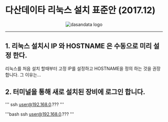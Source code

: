 # 다산데이타 리눅스 설치 표준안 (2017.12)
<p align="center">
<img src="http://www.dasandata.co.kr/dasanlogo.jpg" alt="dasandata logo">
</p>

***

## 1. 리눅스 설치시 IP 와 HOSTNAME 은 수동으로 미리 설정 한다.
 리눅스를 처음 설치 할때부터 고정 IP를 설정하고 HOSTNAME을 정의 하는 것을 권장 합니다.
그 이유는...

## 2. 터미널을 통해 새로 설치된 장비에 로그인 합니다.

'''
ssh user@192.168.0.???
'''

'''bash
ssh user@192.168.0.???
'''
